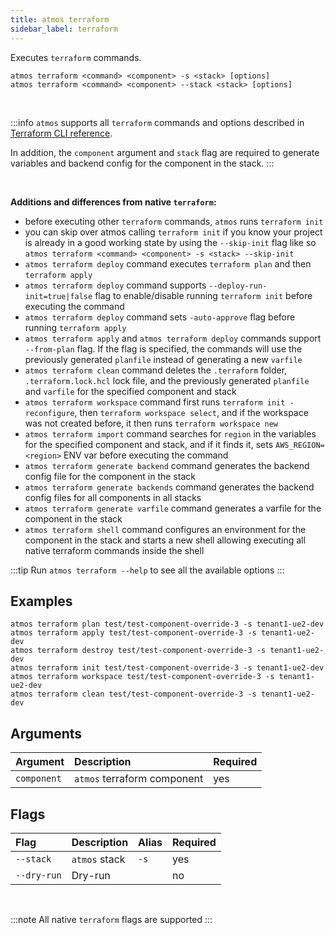 ```yaml
---
title: atmos terraform
sidebar_label: terraform
---
```


Executes `terraform` commands.

```shell
atmos terraform <command> <component> -s <stack> [options]
atmos terraform <command> <component> --stack <stack> [options]
```

<br/>

:::info
`atmos` supports all `terraform` commands and options described in [Terraform CLI reference](https://www.terraform.io/cli/commands).

In addition, the `component` argument and `stack` flag are required to generate variables and backend config for the component in the stack.
:::

<br/>

**Additions and differences from native `terraform`:**

- before executing other `terraform` commands, `atmos` runs `terraform init`
- you can skip over atmos calling `terraform init` if you know your project is already in a good working state by using the `--skip-init` flag like
  so `atmos terraform <command> <component> -s <stack> --skip-init`
- `atmos terraform deploy` command executes `terraform plan` and then `terraform apply`
- `atmos terraform deploy` command supports `--deploy-run-init=true|false` flag to enable/disable running `terraform init` before executing the
  command
- `atmos terraform deploy` command sets `-auto-approve` flag before running `terraform apply`
- `atmos terraform apply` and `atmos terraform deploy` commands support `--from-plan` flag. If the flag is specified, the commands will use the
  previously generated `planfile` instead of generating a new `varfile`
- `atmos terraform clean` command deletes the `.terraform` folder, `.terraform.lock.hcl` lock file, and the previously generated `planfile`
  and `varfile` for the specified component and stack
- `atmos terraform workspace` command first runs `terraform init -reconfigure`, then `terraform workspace select`, and if the workspace was not
  created before, it then runs `terraform workspace new`
- `atmos terraform import` command searches for `region` in the variables for the specified component and stack, and if it finds it,
  sets `AWS_REGION=<region>` ENV var before executing the command
- `atmos terraform generate backend` command generates the backend config file for the component in the stack
- `atmos terraform generate backends` command generates the backend config files for all components in all stacks
- `atmos terraform generate varfile` command generates a varfile for the component in the stack
- `atmos terraform shell` command configures an environment for the component in the stack and starts a new shell allowing executing all native
  terraform commands inside the shell

:::tip
Run `atmos terraform --help` to see all the available options
:::

## Examples

```shell
atmos terraform plan test/test-component-override-3 -s tenant1-ue2-dev
atmos terraform apply test/test-component-override-3 -s tenant1-ue2-dev
atmos terraform destroy test/test-component-override-3 -s tenant1-ue2-dev
atmos terraform init test/test-component-override-3 -s tenant1-ue2-dev
atmos terraform workspace test/test-component-override-3 -s tenant1-ue2-dev
atmos terraform clean test/test-component-override-3 -s tenant1-ue2-dev
```

## Arguments

| Argument     | Description                 | Required |
|:-------------|:----------------------------|:---------|
| `component`  | `atmos` terraform component | yes      |

## Flags

| Flag        | Description   | Alias | Required |
|:------------|:--------------|:------|:---------|
| `--stack`   | `atmos` stack | `-s`  | yes      |
| `--dry-run` | Dry-run       |       | no       |

<br/>

:::note
All native `terraform` flags are supported
:::
